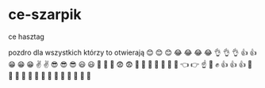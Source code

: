 # ce-szarpik
ce hasztag

pozdro dla wszystkich którzy to otwierają 😊
😊
😊
😂
😂
😂
😂
👌
👌
👌
👍
👍
😁
😁
😁
✌
✌
😎
😎
😎
😃
😃
🤑
🤑
🤑
😨
😨
🤯
🤯
🤯
😬
😬
😬
🤏
👈
👉
☝
👊
✊
👍
👍
👍
🤚
🤚
👏
👏
👏
🍕
🍕
🍕
🍕
🍕
🍔
🍔
🍔
🍟

